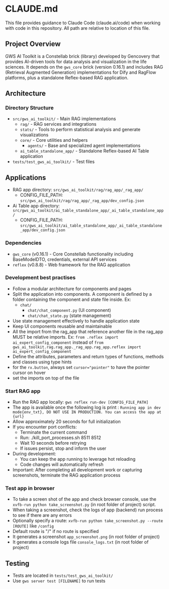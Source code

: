 # CLAUDE.md

This file provides guidance to Claude Code (claude.ai/code) when working with code in this repository. All path are relative to location of this file.

## Project Overview

GWS AI Toolkit is a Constellab brick (library) developed by Gencovery that provides AI-driven tools for data analysis and visualization in the life sciences. It depends on the `gws_core` brick (version 0.16.1) and includes RAG (Retrieval Augmented Generation) implementations for Dify and RagFlow platforms, plus a standalone Reflex-based RAG application.

## Architecture

### Directory Structure
- `src/gws_ai_toolkit/` - Main RAG implementations
  - `rag/` - RAG services and integrations
  - `stats/` - Tools to perform statistical analysis and generate visualizations
  - `core/` - Core utilities and helpers
    - `agents/` - Base and specialized agent implementations
  - `ai_table_standalone_app/` - Standalone Reflex-based AI Table application
- `tests/test_gws_ai_toolkit/` - Test files


## Applications
- RAG app directory: `src/gws_ai_toolkit/rag/rag_app/_rag_app/`
  - CONFIG_FILE_PATH: `src/gws_ai_toolkit/rag/rag_app/_rag_app/dev_config.json`
- Ai Table app directory: `src/gws_ai_toolkit/ai_table_standalone_app/_ai_table_standalone_app/`
  - CONFIG_FILE_PATH: `src/gws_ai_toolkit/ai_table_standalone_app/_ai_table_standalone_app/dev_config.json`

### Dependencies
- `gws_core` (v0.16.1) - Core Constellab functionality including BaseModelDTO, credentials, external API services
- `reflex` (v0.8.8) - Web framework for the RAG application

### Development best practises
- Follow a modular architecture for components and pages
- Split the application into components. A component is defined by a folder containing the component and state file inside. Ex:
  - `chat/`
    - `chat/chat_component.py` (UI component)
    - `chat/chat_state.py` (state management)
- Use state management effectively to handle application state
- Keep UI components reusable and maintainable
- All the import from the rag_app that reference another file in the rag_app MUST be relative imports. Ex: `from .reflex import ai_expert_config_component` instead of `from gws_ai_toolkit.rag.rag_app._rag_app.rag_app.reflex import ai_expert_config_component`
- Define the attributes, parameters and return types of functions, methods and classes using type hints
- for the `rx.button`, always set `cursor="pointer"` to have the pointer cursor on hover
- set the imports on top of the file

### Start RAG app
- Run the RAG app locally: `gws reflex run-dev [CONFIG_FILE_PATH]` 
- The app is available once the following log is print : `Running app in dev mode{env_txt}, DO NOT USE IN PRODUCTION. You can access the app at {url}`
- Allow approximately 20 seconds for full initialization
- If you encounter port conflicts:
  - Terminate the current command
  - Run: ./kill_port_processes.sh 8511 8512
  - Wait 10 seconds before retrying
  - If issues persist, stop and inform the user
- During development:
  - You can keep the app running to leverage hot reloading
  - Code changes will automatically refresh
- Important: After completing all development work or capturing screenshots, terminate the RAG application process

### Test app in browser
- To take a screen shot of the app and check browser console, use the `xvfb-run python take_screenshot.py` (in root folder of project) script.
- When taking a screenshot, check the logs of app (backend) run process to see if there are any errors 
- Optionally specify a route: `xvfb-run python take_screenshot.py --route [ROUTE]` like `/config`
- Default route is "/" if no route is specified
- It generates a screenshot `app_screenshot.png` (in root folder of project)
- It generates a console logs file `console_logs.txt` (in root folder of project)

## Testing
- Tests are located in `tests/test_gws_ai_toolkit/`
- Use `gws server test [FILENAME]` to run tests
